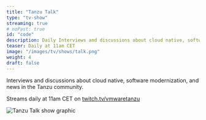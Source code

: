 ```yaml
---
title: "Tanzu Talk"
type: "tv-show"
streaming: true
# noPast: true
id: "code"
description: Daily Interviews and discussions about cloud native, software modernization at 11am CET
teaser: Daily at 11am CET
image: "/images/tv/shows/talk.png"
weight: 4
draft: false
---
```


Interviews and discussions about cloud native, software modernization, and news in the Tanzu community.

Streams daily at 11am CET on [twitch.tv/vmwaretanzu](https://twitch.tv/vmwaretanzu)

![Tanzu Talk show graphic](/images/tv/shows/talk.png)
